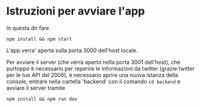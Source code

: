 # Istruzioni per avviare l'app
In questa dir fare

`npm install && npm start`

L'app verra' aperta sulla porta 3000 dell'host locale.

Per avviare il server (che verrà aperto nella porta 3001 dell'host), che purtoppo è necessario per reperire le informazioni da twitter (grazie twitter per le tue API del 2006),
è necessario aprire una nuova istanza della console, entrare nella cartella 'backend' con il comando `cd backend` e avviare il server tramite

`npm install && npm run dev`

